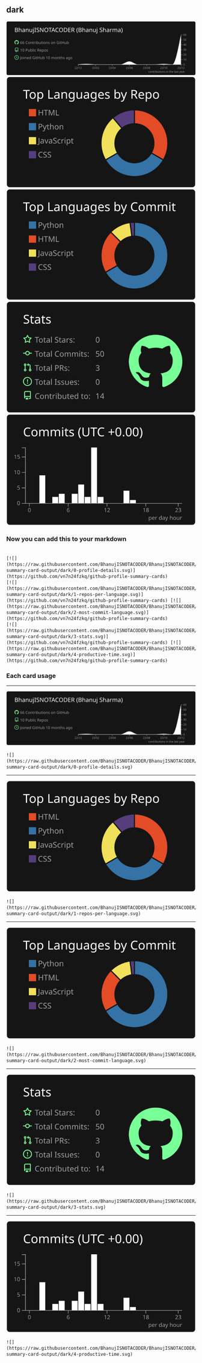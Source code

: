 ## dark

[![](./0-profile-details.svg)](https://github.com/vn7n24fzkq/github-profile-summary-cards)
[![](./1-repos-per-language.svg)](https://github.com/vn7n24fzkq/github-profile-summary-cards) [![](./2-most-commit-language.svg)](https://github.com/vn7n24fzkq/github-profile-summary-cards)
[![](./3-stats.svg)](https://github.com/vn7n24fzkq/github-profile-summary-cards) [![](./4-productive-time.svg)](https://github.com/vn7n24fzkq/github-profile-summary-cards)
### Now you can add this to your markdown
```

[![](https://raw.githubusercontent.com/BhanujISNOTACODER/BhanujISNOTACODER/JustUpdate/profile-summary-card-output/dark/0-profile-details.svg)](https://github.com/vn7n24fzkq/github-profile-summary-cards)
[![](https://raw.githubusercontent.com/BhanujISNOTACODER/BhanujISNOTACODER/JustUpdate/profile-summary-card-output/dark/1-repos-per-language.svg)](https://github.com/vn7n24fzkq/github-profile-summary-cards) [![](https://raw.githubusercontent.com/BhanujISNOTACODER/BhanujISNOTACODER/JustUpdate/profile-summary-card-output/dark/2-most-commit-language.svg)](https://github.com/vn7n24fzkq/github-profile-summary-cards)
[![](https://raw.githubusercontent.com/BhanujISNOTACODER/BhanujISNOTACODER/JustUpdate/profile-summary-card-output/dark/3-stats.svg)](https://github.com/vn7n24fzkq/github-profile-summary-cards) [![](https://raw.githubusercontent.com/BhanujISNOTACODER/BhanujISNOTACODER/JustUpdate/profile-summary-card-output/dark/4-productive-time.svg)](https://github.com/vn7n24fzkq/github-profile-summary-cards)

```

### Each card usage
---

![](./0-profile-details.svg)

```
![](https://raw.githubusercontent.com/BhanujISNOTACODER/BhanujISNOTACODER/JustUpdate/profile-summary-card-output/dark/0-profile-details.svg)
```

    

---

![](./1-repos-per-language.svg)

```
![](https://raw.githubusercontent.com/BhanujISNOTACODER/BhanujISNOTACODER/JustUpdate/profile-summary-card-output/dark/1-repos-per-language.svg)
```

    

---

![](./2-most-commit-language.svg)

```
![](https://raw.githubusercontent.com/BhanujISNOTACODER/BhanujISNOTACODER/JustUpdate/profile-summary-card-output/dark/2-most-commit-language.svg)
```

    

---

![](./3-stats.svg)

```
![](https://raw.githubusercontent.com/BhanujISNOTACODER/BhanujISNOTACODER/JustUpdate/profile-summary-card-output/dark/3-stats.svg)
```

    

---

![](./4-productive-time.svg)

```
![](https://raw.githubusercontent.com/BhanujISNOTACODER/BhanujISNOTACODER/JustUpdate/profile-summary-card-output/dark/4-productive-time.svg)
```

    
